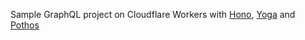 Sample GraphQL project on Cloudflare Workers
with [Hono](https://hono.dev/), [Yoga](https://the-guild.dev/graphql/yoga-server) and [Pothos](https://pothos-graphql.dev/)
